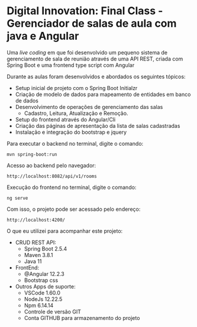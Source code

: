 <h1>Digital Innovation: Final Class - Gerenciador de salas de aula com java e Angular</h1>

Uma _live coding_ em que foi desenvolvido um pequeno sistema de gerenciamento de sala de reunião através de uma API REST, criada com Spring Boot e uma frontend type script com Angular

Durante as aulas foram desenvolvidos e abordados os seguintes tópicos:

* Setup inicial de projeto com o Spring Boot Initialzr
* Criação de modelo de dados para mapeamento de entidades em banco de dados
* Desenvolvimento de operações de gerenciamento das salas
  * Cadastro, Leitura, Atualização e Remoção.
* Setup do frontend através do Angular/Cli
* Criação das páginas de apresentação da lista de salas cadastradas
* Instalação e integração do bootstrap e jquery

Para executar o backend no terminal, digite o comando:

```shell script
mvn spring-boot:run
```

Acesso ao backend pelo navegador:

```uri
http://localhost:8082/api/v1/rooms
```

Execução do frontend no terminal, digite o comando:

```shel script
ng serve
```

Com isso, o projeto pode ser acessado pelo endereço:

```uri
http://localhost:4200/
```

O que eu utilizei para acompanhar este projeto:

* CRUD REST API:
  * Spring Boot 2.5.4
  * Maven 3.8.1
  * Java 11
* FrontEnd:
  * @Angular 12.2.3
  * Bootstrap css
* Outros Apps de suporte:
  * VSCode 1.60.0
  * NodeJs 12.22.5
  * Npm 6.14.14
  * Controle de versão GIT
  * Conta GITHUB para armazenamento do projeto